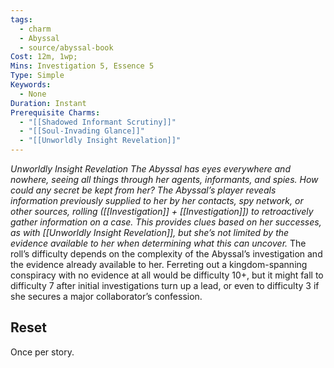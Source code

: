 ```yaml
---
tags:
  - charm
  - Abyssal
  - source/abyssal-book
Cost: 12m, 1wp;
Mins: Investigation 5, Essence 5
Type: Simple
Keywords:
  - None
Duration: Instant
Prerequisite Charms:
  - "[[Shadowed Informant Scrutiny]]"
  - "[[Soul-Invading Glance]]"
  - "[[Unworldly Insight Revelation]]"
---
```

*Unworldly Insight Revelation The Abyssal has eyes everywhere and nowhere, seeing all things through her agents, informants, and spies. How could any secret be kept from her? The Abyssal’s player reveals information previously supplied to her by her contacts, spy network, or other sources, rolling ([[Investigation]] + [[Investigation]]) to retroactively gather information on a case. This provides clues based on her successes, as with [[Unworldly Insight Revelation]], but she’s not limited by the evidence available to her when determining what this can uncover.*
The roll’s difficulty depends on the complexity of the Abyssal’s investigation and the evidence already available to her. Ferreting out a kingdom-spanning conspiracy with no evidence at all would be difficulty 10+, but it might fall to difficulty 7 after initial investigations turn up a lead, or even to difficulty 3 if she secures a major collaborator’s confession.
## Reset 
Once per story.
